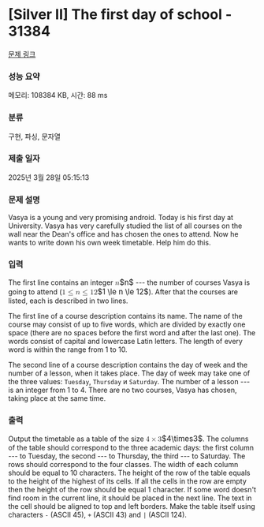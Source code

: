 # [Silver II] The first day of school - 31384 

[문제 링크](https://www.acmicpc.net/problem/31384) 

### 성능 요약

메모리: 108384 KB, 시간: 88 ms

### 분류

구현, 파싱, 문자열

### 제출 일자

2025년 3월 28일 05:15:13

### 문제 설명

<p>Vasya is a young and very promising android. Today is his first day at University. Vasya has very carefully studied the list of all courses on the wall near the Dean's office and has chosen the ones to attend. Now he wants to write down his own week timetable. Help him do this.</p>

### 입력 

 <p>The first line contains an integer <mjx-container class="MathJax" jax="CHTML" style="font-size: 109%; position: relative;"><mjx-math class="MJX-TEX" aria-hidden="true"><mjx-mi class="mjx-i"><mjx-c class="mjx-c1D45B TEX-I"></mjx-c></mjx-mi></mjx-math><mjx-assistive-mml unselectable="on" display="inline"><math xmlns="http://www.w3.org/1998/Math/MathML"><mi>n</mi></math></mjx-assistive-mml><span aria-hidden="true" class="no-mathjax mjx-copytext">$n$</span></mjx-container> --- the number of courses Vasya is going to attend (<mjx-container class="MathJax" jax="CHTML" style="font-size: 109%; position: relative;"><mjx-math class="MJX-TEX" aria-hidden="true"><mjx-mn class="mjx-n"><mjx-c class="mjx-c31"></mjx-c></mjx-mn><mjx-mo class="mjx-n" space="4"><mjx-c class="mjx-c2264"></mjx-c></mjx-mo><mjx-mi class="mjx-i" space="4"><mjx-c class="mjx-c1D45B TEX-I"></mjx-c></mjx-mi><mjx-mo class="mjx-n" space="4"><mjx-c class="mjx-c2264"></mjx-c></mjx-mo><mjx-mn class="mjx-n" space="4"><mjx-c class="mjx-c31"></mjx-c><mjx-c class="mjx-c32"></mjx-c></mjx-mn></mjx-math><mjx-assistive-mml unselectable="on" display="inline"><math xmlns="http://www.w3.org/1998/Math/MathML"><mn>1</mn><mo>≤</mo><mi>n</mi><mo>≤</mo><mn>12</mn></math></mjx-assistive-mml><span aria-hidden="true" class="no-mathjax mjx-copytext">$1 \le n \le 12$</span></mjx-container>). After that the courses are listed, each is described in two lines.</p>

<p>The first line of a course description contains its name. The name of the course may consist of up to five words, which are divided by exactly one space (there are no spaces before the first word and after the last one). The words consist of capital and lowercase Latin letters. The length of every word is within the range from 1 to 10.</p>

<p>The second line of a course description contains the day of week and the number of a lesson, when it takes place. The day of week may take one of the three values: <code>Tuesday</code>, <code>Thursday</code> и <code>Saturday</code>. The number of a lesson --- is an integer from 1 to 4. There are no two courses, Vasya has chosen, taking place at the same time.</p>

### 출력 

 <p>Output the timetable as a table of the size <mjx-container class="MathJax" jax="CHTML" style="font-size: 109%; position: relative;"><mjx-math class="MJX-TEX" aria-hidden="true"><mjx-mn class="mjx-n"><mjx-c class="mjx-c34"></mjx-c></mjx-mn><mjx-mo class="mjx-n" space="3"><mjx-c class="mjx-cD7"></mjx-c></mjx-mo><mjx-mn class="mjx-n" space="3"><mjx-c class="mjx-c33"></mjx-c></mjx-mn></mjx-math><mjx-assistive-mml unselectable="on" display="inline"><math xmlns="http://www.w3.org/1998/Math/MathML"><mn>4</mn><mo>×</mo><mn>3</mn></math></mjx-assistive-mml><span aria-hidden="true" class="no-mathjax mjx-copytext">$4\times3$</span></mjx-container>. The columns of the table should correspond to the three academic days: the first column --- to Tuesday, the second --- to Thursday, the third --- to Saturday. The rows should correspond to the four classes. The width of each column should be equal to 10 characters. The height of the row of the table equals to the height of the highest of its cells. If all the cells in the row are empty then the height of the row should be equal 1 character. If some word doesn't find room in the current line, it should be placed in the next line. The text in the cell should be aligned to top and left borders. Make the table itself using characters <code>-</code> (ASCII 45), <code>+</code> (ASCII 43) and <code>|</code> (ASCII 124).</p>

